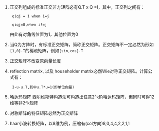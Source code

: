 1. 正交列组成的标准正交非方矩阵必有Q.T x Q =I，其中，正交列之间有：

        qiqj = 1 when i=j

        qiqj=0,when i!=j

    由此有对角线位置为1，其他位置为0
2. 当Q为方阵时，有标准正交矩阵，简称正交矩阵。正交矩阵不一定必然为形如`[1,0].T`的稀疏矩阵，例如`[sin,cos].T`
3. 正交矩阵不改变原向量长度
4. reflection matrix, 以及 householder matrix必然Wie对称正交矩阵。计算公式有：

        I-u·u.T,其中u.T*u=1(即单位向量)
5. 哈达玛矩阵
    西尔维斯特构造法可构造出任意2^k阶哈达玛矩阵，但同时可得12维等非2^k矩阵
6. 对称矩阵的特征矩阵必然为正交矩阵
7. haar小波转换矩阵，以8维为例，压缩有(col方向)8,0,4,4,2,2,1,1